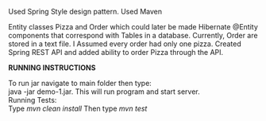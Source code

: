 Used Spring Style design pattern. Used Maven 

Entity classes Pizza and Order which could later be made Hibernate @Entity components that correspond with Tables in a 
database. Currently, Order are stored in a text file.
I Assumed every order had only one pizza. 
Created Spring REST API and added ability to order Pizza through the API. 

<strong>RUNNING INSTRUCTIONS</strong>
<div>To run jar navigate to main folder then type:</div>
java -jar demo-1.jar. This will run program and start server.
<div>Running Tests:</div>
<div>Type <em>mvn clean install</em> Then type <em>mvn test</em></div>
